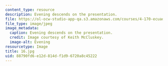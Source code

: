 ```yaml
---
content_type: resource
description: Evening descends on the presentation.
file: https://ol-ocw-studio-app-qa.s3.amazonaws.com/courses/4-170-ecuador-workshop-fall-2006/88790fd6e12d814df1d96720a8c45222_16.jpg
file_type: image/jpeg
image_metadata:
  caption: Evening descends on the presentation.
  credit: Image courtesy of Keith McCluskey.
  image-alt: Evening
resourcetype: Image
title: 16.jpg
uid: 88790fd6-e12d-814d-f1d9-6720a8c45222
---
```

